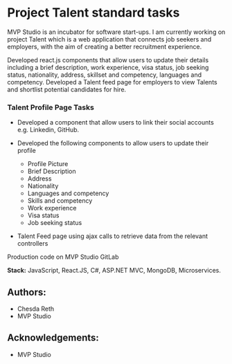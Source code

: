 # Project Talent standard tasks

MVP Studio is an incubator for software start-ups. I am currently working on project Talent which is a web application that connects job seekers and employers, with the aim of creating a better recruitment experience.


Developed react.js components that allow users to update their details including a brief description, work experience, visa status, job seeking status, nationality, address, skillset and competency, languages and competency.
Developed a Talent feed page for employers to view Talents and shortlist potential candidates for hire.

### Talent Profile Page Tasks

- Developed a component that allow users to link their social accounts e.g. Linkedin, GitHub.
- Developed the following components to allow users to update their profile
  * Profile Picture
  * Brief Description 
  * Address
  * Nationality
  * Languages and competency 
  * Skills and competency 
  * Work experience
  * Visa status
  * Job seeking status

- Talent Feed page using ajax calls to retrieve data from the relevant controllers

Production code on MVP Studio GitLab

**Stack:** JavaScript, React.JS, C#, ASP.NET MVC, MongoDB, Microservices.

## Authors: 
* Chesda Reth
* MVP Studio

## Acknowledgements: 
* MVP Studio
